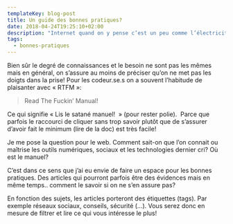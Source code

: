 ```yaml
---
templateKey: blog-post
title: Un guide des bonnes pratiques?
date: 2018-04-24T19:25:10+02:00
description: "Internet quand on y pense c’est un peu comme l’électricité, tout le monde s’en sert mais personne ne sait vraiment comment ça fonctionne.\L"
tags:
  - bonnes-pratiques
---
```



Bien sûr le degré de connaissances et le besoin ne sont pas les mêmes mais en général, on s’assure au moins de préciser qu’on ne met pas les doigts dans la prise! Pour les codeur.se.s on a souvent l’habitude de plaisanter avec « RTFM »:

> Read The Fuckin’ Manual!

Ce qui signifie « Lis le satané manuel!  » (pour rester polie).  Parce que parfois le raccourci de cliquer sans trop savoir plutôt que de s’assurer d’avoir fait le minimum (lire de la doc) est très facile!

Je me pose la question pour le web. Comment sait-on que l’on connait ou maîtrise les outils numériques, sociaux et les technologies dernier cri? Où est le manuel?

C’est dans ce sens que j’ai eu envie de faire un espace pour les bonnes pratiques. Des articles qui pourront parfois être des évidences mais en même temps.. comment le savoir si on ne s’en assure pas?

En fonction des sujets, les articles porteront des étiquettes (tags). Par exemple réseaux sociaux, conseils, sécurité (…). Vous serez donc en mesure de filtrer et lire ce qui vous intéresse le plus!
